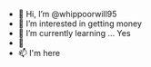 - 👋 Hi, I’m @whippoorwill95
- 👀 I’m interested in getting money
- 🌱 I’m currently learning ... Yes
- 💞️
- 📫 I'm here
<!---
whippoorwill95/whippoorwill95 is a ✨ special ✨ repository because its `README.md` (this file) appears on your GitHub profile.
You can click the Preview link to take a look at your changes.
--->
